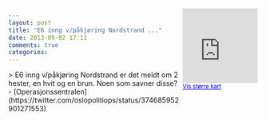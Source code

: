 ```yaml
---
layout: post
title: "E6 inng v/påkjøring Nordstrand ..."
date: 2013-09-02 17:11
comments: true
categories: 
---
```

<div style="float:right; margin:5px; position:relative;top:-130px;"><iframe width="150" height="150" frameborder="0" scrolling="no" marginheight="0" marginwidth="0" src="http://maps.google.com/maps?q=%22E6,+Oslo&hl=no&t=m&z=14&output=embed&iwloc=&"></iframe><br/><small><a href="http://maps.google.com/maps?q=%22E6,+Oslo&hl=no&t=m&z=14&source=embed&iwloc=A" style="color:#0000FF;text-align:left" target="_new">Vis st&oslash;rre kart</a></small></div>
> E6 inng v/påkjøring Nordstrand er det meldt om 2 hester, en hvit og en brun. Noen som savner disse?
- [Operasjonssentralen](https://twitter.com/oslopolitiops/status/374685952901271553)
